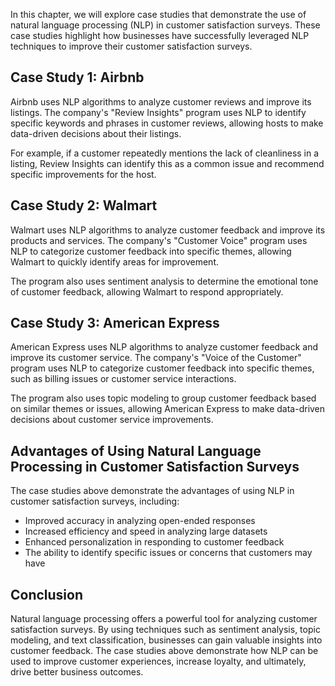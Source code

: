 
In this chapter, we will explore case studies that demonstrate the use of natural language processing (NLP) in customer satisfaction surveys. These case studies highlight how businesses have successfully leveraged NLP techniques to improve their customer satisfaction surveys.

Case Study 1: Airbnb
--------------------

Airbnb uses NLP algorithms to analyze customer reviews and improve its listings. The company's "Review Insights" program uses NLP to identify specific keywords and phrases in customer reviews, allowing hosts to make data-driven decisions about their listings.

For example, if a customer repeatedly mentions the lack of cleanliness in a listing, Review Insights can identify this as a common issue and recommend specific improvements for the host.

Case Study 2: Walmart
---------------------

Walmart uses NLP algorithms to analyze customer feedback and improve its products and services. The company's "Customer Voice" program uses NLP to categorize customer feedback into specific themes, allowing Walmart to quickly identify areas for improvement.

The program also uses sentiment analysis to determine the emotional tone of customer feedback, allowing Walmart to respond appropriately.

Case Study 3: American Express
------------------------------

American Express uses NLP algorithms to analyze customer feedback and improve its customer service. The company's "Voice of the Customer" program uses NLP to categorize customer feedback into specific themes, such as billing issues or customer service interactions.

The program also uses topic modeling to group customer feedback based on similar themes or issues, allowing American Express to make data-driven decisions about customer service improvements.

Advantages of Using Natural Language Processing in Customer Satisfaction Surveys
--------------------------------------------------------------------------------

The case studies above demonstrate the advantages of using NLP in customer satisfaction surveys, including:

* Improved accuracy in analyzing open-ended responses
* Increased efficiency and speed in analyzing large datasets
* Enhanced personalization in responding to customer feedback
* The ability to identify specific issues or concerns that customers may have

Conclusion
----------

Natural language processing offers a powerful tool for analyzing customer satisfaction surveys. By using techniques such as sentiment analysis, topic modeling, and text classification, businesses can gain valuable insights into customer feedback. The case studies above demonstrate how NLP can be used to improve customer experiences, increase loyalty, and ultimately, drive better business outcomes.

